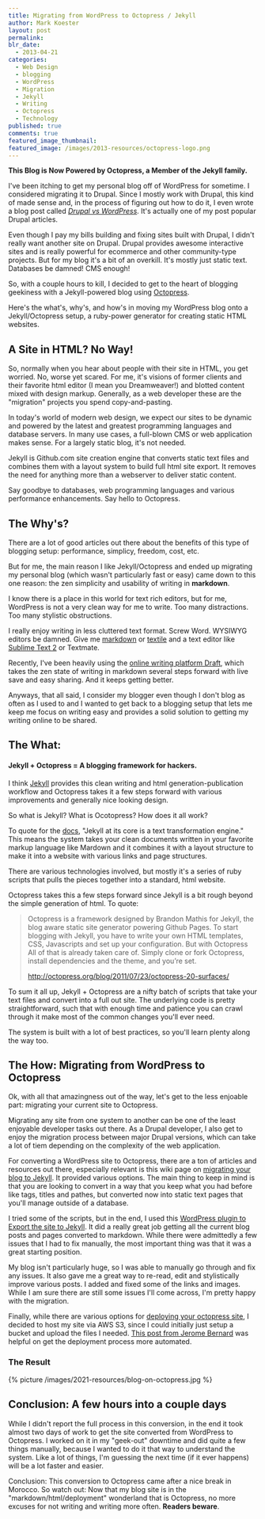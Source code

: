 ```yaml
---
title: Migrating from WordPress to Octopress / Jekyll
author: Mark Koester
layout: post
permalink:
blr_date:
  - 2013-04-21
categories:
  - Web Design
  - blogging
  - WordPress
  - Migration
  - Jekyll
  - Writing
  - Octopress
  - Technology
published: true
comments: true
featured_image_thumbnail:
featured_image: /images/2013-resources/octopress-logo.png
---
```


**This Blog is Now Powered by Octopress, a Member of the Jekyll family.**

I've been itching to get my personal blog off of WordPress for sometime. I considered migrating it to Drupal. Since I mostly work with Drupal, this kind of made sense and, in the process of figuring out how to do it, I even wrote a blog post called _[Drupal vs WordPress](http://int3c.com/blog/2012/11/why-migrate-wordpress-drupal-drupal-vs-wordpress)_. It's actually one of my post popular Drupal articles.

Even though I pay my bills building and fixing sites built with Drupal, I didn't really want another site on Drupal. Drupal provides awesome interactive sites and is really powerful for ecommerce and other community-type projects. But for my blog it's a bit of an overkill. It's mostly just static text. Databases be damned! CMS enough!

So, with a couple hours to kill, I decided to get to the heart of blogging geekiness with a Jekyll-powered blog using [Octopress](http://octopress.org).

Here's the what's, why's, and how's in moving my WordPress blog onto a Jekyll/Octopress setup, a ruby-power generator for creating static HTML websites.

<!--more-->

## A Site in HTML? No Way!

So, normally when you hear about people with their site in HTML, you get worried. No, worse yet scared. For me, it's visions of former clients and their favorite html editor (I mean you Dreamweaver!) and blotted content mixed with design markup. Generally, as a web developer these are the "migration" projects you spend copy-and-pasting.

In today's world of modern web design, we expect our sites to be dynamic and powered by the latest and greatest programming languages and database servers. In many use cases, a full-blown CMS or web application makes sense. For a largely static blog, it's not needed.

Jekyll is Github.com site creation engine that converts static text files and combines them with a layout system to build full html site export. It removes the need for anything more than a webserver to deliver static content.

Say goodbye to databases, web programming languages and various performance enhancements. Say hello to Octopress.

## The Why's?

There are a lot of good articles out there about the benefits of this type of blogging setup: performance, simplicy, freedom, cost, etc.

But for me, the main reason I like Jekyll/Octopress and ended up migrating my personal blog (which wasn't particularly fast or easy) came down to this one reason: the zen simplicity and usability of writing in **markdown**.

I know there is a place in this world for text rich editors, but for me, WordPress is not a very clean way for me to write. Too many distractions. Too many stylistic obstructions.

I really enjoy writing in less cluttered text format. Screw Word. WYSIWYG editors be damned. Give me [markdown](daringfireball.net/projects/markdown/) or [textile](http://www.movabletype.org/documentation/author/textile-2-syntax.html) and a text editor like [Sublime Text 2](#) or Textmate.

Recently, I've been heavily using the [online writing platform Draft](http://draftin.com), which takes the zen state of writing in markdown several steps forward with live save and easy sharing. And it keeps getting better.

Anyways, that all said, I consider my blogger even though I don't blog as often as I used to and I wanted to get back to a blogging setup that lets me keep me focus on writing easy and provides a solid solution to getting my writing online to be shared.

## The What:

#### Jekyll + Octopress = A blogging framework for hackers.

I think [Jekyll](https://github.com/mojombo/jekyll) provides this clean writing and html generation-publication workflow and Octopress takes it a few steps forward with various improvements and generally nice looking design.

So what is Jekyll? What is Ocotopress? How does it all work?

To quote for the [docs](https://github.com/mojombo/jekyll/wiki/Usage#basic-structure), "Jekyll at its core is a text transformation engine." This means the system takes your clean documents written in your favorite markup language like Mardown and it combines it with a layout structure to make it into a website with various links and page structures.

There are various technologies involved, but mostly it's a series of ruby scripts that pulls the pieces together into a standard, html website.

Octopress takes this a few steps forward since Jekyll is a bit rough beyond the simple generation of html. To quote:

> Octopress is a framework designed by Brandon Mathis for Jekyll, the blog aware static site generator powering Github Pages. To start blogging with Jekyll, you have to write your own HTML templates, CSS, Javascripts and set up your configuration. But with Octopress All of that is already taken care of. Simply clone or fork Octopress, install dependencies and the theme, and you’re set.
>
> http://octopress.org/blog/2011/07/23/octopress-20-surfaces/ 

To sum it all up, Jekyll + Octopress are a nifty batch of scripts that take your text files and convert into a full out site. The underlying code is pretty straightforward, such that with enough time and patience you can crawl through it make most of the common changes you'll ever need.

The system is built with a lot of best practices, so you'll learn plenty along the way too.

## The How: Migrating from WordPress to Octopress

Ok, with all that amazingness out of the way, let's get to the less enjoable part: migrating your current site to Octopress.

Migrating any site from one system to another can be one of the least enjoyable developer tasks out there. As a Drupal developer, I also get to enjoy the migration process between major Drupal versions, which can take a lot of tiem depending on the complexity of the web application.

For converting a WordPress site to Octopress, there are a ton of articles and resources out there, especially relevant is this wiki page on [migrating your blog to Jekyll](https://github.com/mojombo/jekyll/wiki/Blog-Migrations). It provided various options. The main thing to keep in mind is that you are looking to convert in a way that you keep what you had before like tags, titles and pathes, but converted now into static text pages that you'll manage outside of a database.

I tried some of the scripts, but in the end, I used this [WordPress plugin to Export the site to Jekyll](https://github.com/benbalter/wordpress-to-jekyll-exporter). It did a really great job getting all the current blog posts and pages converted to markdown. While there were admittedly a few issues that I had to fix manually, the most important thing was that it was a great starting position.

My blog isn't particularly huge, so I was able to manually go through and fix any issues. It also gave me a great way to re-read, edit and stylistically improve various posts. I added and fixed some of the links and images. While I am sure there are still some issues I'll come across, I'm pretty happy with the migration.

Finally, while there are various options for [deploying your octopress site](http://octopress.org/docs/deploying/), I decided to host my site via AWS S3, since I could initially just setup a bucket and upload the files I needed. [This post from Jerome Bernard](http://www.jerome-bernard.com/blog/2011/08/20/quick-tip-for-easily-deploying-octopress-blog-on-amazon-s3/) was helpful on get the deployment process more automated.

### The Result

{% picture /images/2021-resources/blog-on-octopress.jpg %}

## Conclusion: A few hours into a couple days

While I didn't report the full process in this conversion, in the end it took almost two days of work to get the site converted from WordPress to Octopress. I worked on it in my "geek-out" downtime and did quite a few things manually, because I wanted to do it that way to understand the system. Like a lot of things, I'm guessing the next time (if it ever happens) will be a lot faster and easier.

Conclusion: This conversion to Octopress came after a nice break in Morocco. So watch out: Now that my blog site is in the "markdown/html/deployment" wonderland that is Octopress, no more excuses for not writing and writing more often. **Readers beware**.
